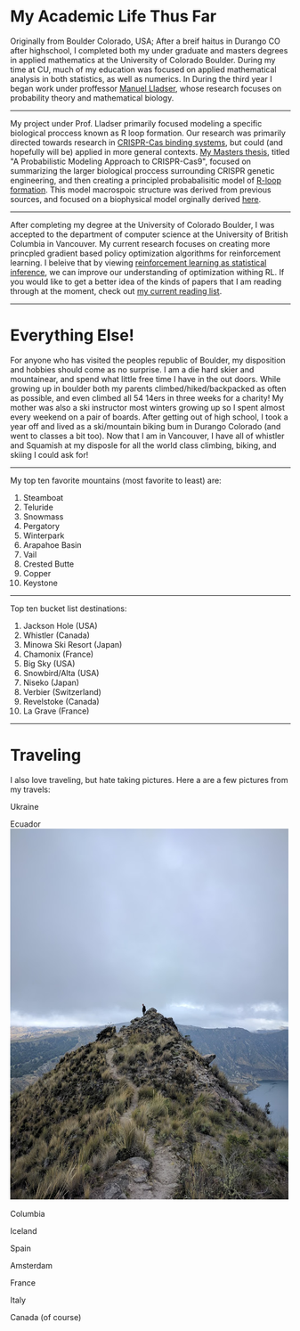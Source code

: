 # My Academic Life Thus Far
Originally from Boulder Colorado, USA; After a breif haitus in Durango CO after highschool, I completed both my under graduate and masters degrees in applied mathematics at the University of Colorado Boulder. During my time at CU, much of my education was focused on applied mathematical analysis in both statistics, as well as numerics. In During the third year I began work under proffessor [Manuel Lladser](https://amath.colorado.edu/faculty/lladser/), whose research focuses on probability theory and mathematical biology. 

---

My project under Prof. Lladser primarily focused modeling a specific biological proccess known as R loop formation. Our research was primarily directed towards research in [CRISPR-Cas binding systems](https://ghr.nlm.nih.gov/primer/genomicresearch/genomeediting), but could (and hopefully will be) applied in more general contexts. [My Masters thesis](https://scholar.colorado.edu/cgi/viewcontent.cgi?article=1119&context=appm_gradetds), titled "A Probabilistic Modeling Approach to CRISPR-Cas9", focused on summarizing the larger biological proccess surrounding CRISPR genetic engineering, and then creating a principled probabalisitic model of [R-loop formation](https://www.sciencedirect.com/topics/biochemistry-genetics-and-molecular-biology/r-loop). This model macrospoic structure was derived from previous sources, and focused on a biophysical model orginally derived [here](https://journals.plos.org/ploscompbiol/article?id=10.1371/journal.pcbi.1004724). 

---

After completing my degree at the University of Colorado Boulder, I was accepted to the department of computer science at the University of British Columbia in Vancouver. My current research focuses on creating more princpled gradient based policy optimization algorithms for reinforcement learning. I beleive that by viewing [reinforcement learning as statistical inference](https://arxiv.org/pdf/1805.00909.pdf), we can improve our understanding of optimization withing RL. If you would like to get a better idea of the kinds of papers that I am reading through at the moment, check out [my current reading list]().

---

# Everything Else!
For anyone who has visited the peoples republic of Boulder, my disposition and hobbies should come as no surprise. I am a die hard skier and mountainear, and spend what little free time I have in the out doors. While growing up in boulder both my parents climbed/hiked/backpacked as often as possible, and even climbed all 54 14ers in three weeks for a charity! My mother was also a ski instructor most winters growing up so I spent almost every weekend on a pair of boards. After getting out of high school, I took a year off and lived as a ski/mountain biking bum in Durango Colorado (and went to classes a bit too). Now that I am in Vancouver, I have all of whistler and Squamish at my disposle for all the world class climbing, biking, and skiing I could ask for!

---

My top ten favorite mountains (most favorite to least) are:
1. Steamboat
2. Teluride
3. Snowmass
4. Pergatory
5. Winterpark
6. Arapahoe Basin
7. Vail
8. Crested Butte
9. Copper
10. Keystone

---

Top ten bucket list destinations: 
1. Jackson Hole (USA)
2. Whistler (Canada)
3. Minowa Ski Resort (Japan)
4. Chamonix (France)
5. Big Sky (USA)
6. Snowbird/Alta (USA)
7. Niseko (Japan)
8. Verbier (Switzerland)
9. Revelstoke (Canada)
10. La Grave (France)


---

# Traveling 
I also love traveling, but hate taking pictures. Here a are a few pictures from my travels:

Ukraine 

Ecuador
![](assets/ecuador/ecuador1.jpg)

Columbia

Iceland

Spain

Amsterdam

France

Italy

Canada (of course)

